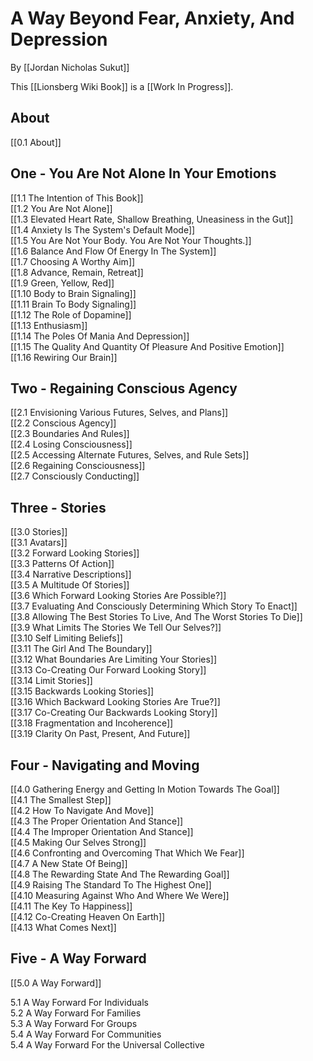 # A Way Beyond Fear, Anxiety, And Depression

By [[Jordan Nicholas Sukut]]  

This [[Lionsberg Wiki Book]] is a [[Work In Progress]]. 

## About  

[[0.1 About]]  

## One - You Are Not Alone In Your Emotions

[[1.1 The Intention of This Book]]  
[[1.2 You Are Not Alone]]  
[[1.3 Elevated Heart Rate, Shallow Breathing, Uneasiness in the Gut]]  
[[1.4 Anxiety Is The System's Default Mode]]  
[[1.5 You Are Not Your Body. You Are Not Your Thoughts.]]  
[[1.6 Balance And Flow Of Energy In The System]]  
[[1.7 Choosing A Worthy Aim]]  
[[1.8 Advance, Remain, Retreat]]  
[[1.9 Green, Yellow, Red]]  
[[1.10 Body to Brain Signaling]]  
[[1.11 Brain To Body Signaling]]  
[[1.12 The Role of Dopamine]]  
[[1.13 Enthusiasm]]  
[[1.14 The Poles Of Mania And Depression]]  
[[1.15 The Quality And Quantity Of Pleasure And Positive Emotion]]  
[[1.16 Rewiring Our Brain]]  

## Two - Regaining Conscious Agency

[[2.1 Envisioning Various Futures, Selves, and Plans]]  
[[2.2 Conscious Agency]]  
[[2.3 Boundaries And Rules]]  
[[2.4 Losing Consciousness]]  
[[2.5 Accessing Alternate Futures, Selves, and Rule Sets]]  
[[2.6 Regaining Consciousness]]  
[[2.7 Consciously Conducting]]  

## Three - Stories   

[[3.0 Stories]]  
[[3.1 Avatars]]  
[[3.2 Forward Looking Stories]]  
[[3.3 Patterns Of Action]]  
[[3.4 Narrative Descriptions]]  
[[3.5 A Multitude Of Stories]]  
[[3.6 Which Forward Looking Stories Are Possible?]]  
[[3.7 Evaluating And Consciously Determining Which Story To Enact]]  
[[3.8 Allowing The Best Stories To Live, And The Worst Stories To Die]]  
[[3.9 What Limits The Stories We Tell Our Selves?]]  
[[3.10 Self Limiting Beliefs]]  
[[3.11 The Girl And The Boundary]]  
[[3.12 What Boundaries Are Limiting Your Stories]]  
[[3.13 Co-Creating Our Forward Looking Story]]  
[[3.14 Limit Stories]]  
[[3.15 Backwards Looking Stories]]  
[[3.16 Which Backward Looking Stories Are True?]]  
[[3.17 Co-Creating Our Backwards Looking Story]]  
[[3.18 Fragmentation and Incoherence]]  
[[3.19 Clarity On Past, Present, And Future]]  

## Four - Navigating and Moving 

[[4.0 Gathering Energy and Getting In Motion Towards The Goal]]  
[[4.1 The Smallest Step]]  
[[4.2 How To Navigate And Move]]  
[[4.3 The Proper Orientation And Stance]]  
[[4.4 The Improper Orientation And Stance]]  
[[4.5 Making Our Selves Strong]]  
[[4.6 Confronting and Overcoming That Which We Fear]]  
[[4.7 A New State Of Being]]  
[[4.8 The Rewarding State And The Rewarding Goal]]  
[[4.9 Raising The Standard To The Highest One]]  
[[4.10 Measuring Against Who And Where We Were]]  
[[4.11 The Key To Happiness]]  
[[4.12 Co-Creating Heaven On Earth]]  
[[4.13 What Comes Next]]  

## Five - A Way Forward

[[5.0 A Way Forward]]  

5.1 A Way Forward For Individuals  
5.2 A Way Forward For Families  
5.3 A Way Forward For Groups  
5.4 A Way Forward For Communities  
5.4 A Way Forward For the Universal Collective  